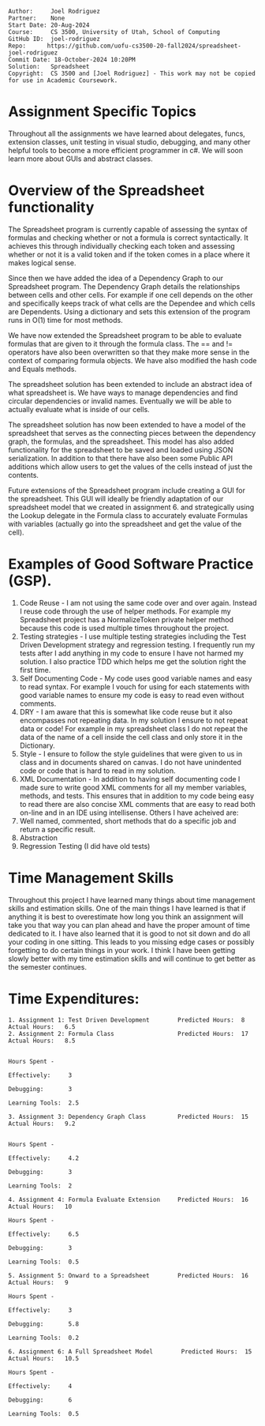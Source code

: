 ```
Author:     Joel Rodriguez
Partner:    None
Start Date: 20-Aug-2024
Course:     CS 3500, University of Utah, School of Computing
GitHub ID:  joel-rodriguez
Repo:      https://github.com/uofu-cs3500-20-fall2024/spreadsheet-joel-rodriguez
Commit Date: 18-October-2024 10:20PM
Solution:   Spreadsheet
Copyright:  CS 3500 and [Joel Rodriguez] - This work may not be copied for use in Academic Coursework.
```

# Assignment Specific Topics
Throughout all the assignments we have learned about delegates, funcs, extension classes, unit testing in visual studio, debugging, and many other 
helpful tools to become a more efficient programmer in c#. We will soon learn more about GUIs and abstract classes.

# Overview of the Spreadsheet functionality

The Spreadsheet program is currently capable of assessing the syntax of formulas and checking whether or not a formula is correct 
syntactically. It achieves this through individually checking each token and assessing whether or not it is a valid token 
and if the token comes in a place where it makes logical sense.

Since then we have added the idea of a Dependency Graph to our Spreadsheet program. The Dependency Graph details the relationships
between cells and other cells. For example if one cell depends on the other and specifically keeps track of what cells are
the Dependee and which cells are Dependents. Using a dictionary and sets this extension of the program runs in O(1) time for
most methods. 

We have now extended the Spreadsheet program to be able to evaluate formulas that are given to it through the formula class.
The == and != operators have also been overwritten so that they make more sense in the context of comparing formula objects.
We have also modified the hash code and Equals methods.

The spreadsheet solution has been extended to include an abstract idea of what spreadsheet is. We have ways to manage dependencies and find
circular dependencies or invalid names. Eventually we will be able to actually evaluate what is inside of our cells.

The spreadsheet solution has now been extended to have a model of the spreadsheet that serves as the connecting pieces between the dependency
graph, the formulas, and the spreadsheet. This model has also added functionality for the spreadsheet to be saved and loaded using JSON 
serialization. In addition to that there have also been some Public API additions which allow users to get the values of the cells instead
of just the contents.

Future extensions of the Spreadsheet program include creating a GUI for the spreadsheet. This GUI will ideally be friendly adaptation of 
our spreadsheet model that we created in assignment 6.
and strategically using the Lookup delegate in the Formula class to accurately evaluate Formulas with variables (actually go into the spreadsheet and get the 
value of the cell).

# Examples of Good Software Practice (GSP).  
1. Code Reuse - I am not using the same code over and over again. Instead I reuse code through the use of helper methods. For example my Spreadsheet project has
   a NormalizeToken private helper method because this code is used multiple times throughout the project.
2. Testing strategies - I use multiple testing strategies including the Test Driven Development strategy and regression testing. I frequently run my tests after
   I add anything in my code to ensure I have not harmed my solution. I also practice TDD which helps me get the solution right the first time.
3. Self Documenting Code - My code uses good variable names and easy to read syntax. For example I vouch for using for each statements with good variable names 
   to ensure my code is easy to read even without comments.
4. DRY - I am aware that this is somewhat like code reuse but it also encompasses not repeating data. In my solution I ensure to not repeat data or code! For example in 
   my spreadsheet class I do not repeat the data of the name of a cell inside the cell class and only store it in the Dictionary.
5. Style - I ensure to follow the style guidelines that were given to us in class and in documents shared on canvas. I do not have unindented code or code that is hard 
   to read in my solution.
6. XML Documentation - In addition to having self documenting code I made sure to write good XML comments for all my member variables, methods, and tests. This ensures
   that in addition to my code being easy to read there are also concise XML comments that are easy to read both on-line and in an IDE using intellisense. 
Others I have acheived are:
1. Well named, commented, short methods that do a specific job and return a specific result.
2. Abstraction
3. Regression Testing (I did have old tests)

# Time Management Skills
Throughout this project I have learned many things about time management skills and estimation skills. One of the main things I have learned is 
that if anything it is best to overestimate how long you think an assignment will take you that way you can plan ahead and have the proper amount
of time dedicated to it. I have also learned that it is good to not sit down and do all your coding in one sitting. This leads to you missing
edge cases or possibly forgetting to do certain things in your work. I think I have been getting slowly better with my time estimation skills and will
continue to get better as the semester continues.

# Time Expenditures:

    1. Assignment 1: Test Driven Development        Predicted Hours:  8        Actual Hours:   6.5
    2. Assignment 2: Formula Class                  Predicted Hours:  17       Actual Hours:   8.5
                                                                               
                                                                                Hours Spent - 
                                                                                   Effectively:     3
                                                                                   Debugging:       3
                                                                                   Learning Tools:  2.5

    3. Assignment 3: Dependency Graph Class         Predicted Hours:  15       Actual Hours:   9.2

                                                                               Hours Spent - 
                                                                                   Effectively:     4.2
                                                                                   Debugging:       3
                                                                                   Learning Tools:  2

    4. Assignment 4: Formula Evaluate Extension     Predicted Hours:  16       Actual Hours:   10
                                                                                Hours Spent - 
                                                                                   Effectively:     6.5
                                                                                   Debugging:       3
                                                                                   Learning Tools:  0.5

    5. Assignment 5: Onward to a Spreadsheet        Predicted Hours:  16       Actual Hours:   9
                                                                                Hours Spent - 
                                                                                   Effectively:     3
                                                                                   Debugging:       5.8
                                                                                   Learning Tools:  0.2

    6. Assignment 6: A Full Spreadsheet Model        Predicted Hours:  15       Actual Hours:   10.5
                                                                                Hours Spent - 
                                                                                   Effectively:     4
                                                                                   Debugging:       6
                                                                                   Learning Tools:  0.5

